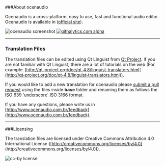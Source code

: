 ###About ocenaudio

Ocenaudio is a cross-platform, easy to use, fast and functional audio editor. Ocenaudio is available in ([official site](http://www.ocenaudio.com.br)).

![ocenaudio screenshot](http://www.ocenaudio.com.br/imgs/screenshot_mac01.png)
[![githalytics.com alpha](https://cruel-carlota.pagodabox.com/424b6b8a5bafdd1a280d19827b7aca8a "githalytics.com")](http://githalytics.com/ocenaudio/ocenaudio-translations)

___

### Translation Files

The translation files can be edited using Qt Linguist from [Qt Project](http://qt-project.org). If you are not familiar with Qt Linguist, there are a lot of tutorials on the web (For example:
[http://qt-project.org/doc/qt-4.8/linguist-translators.html](http://qt-project.org/doc/qt-4.8/linguist-translators.html)).

If you would like to add a new translation for ocenaudio please
[submit a pull request](https://github.com/ocenaudio/ocenaudio-translations/pull/new/master) using the files inside **base** folder and renaming them as follows the
[ISO 639 'underscore' ISO 3166](http://www.localeplanet.com/icu/) format.

If you have any questions, please write us in [http://www.ocenaudio.com.br/feedback](http://www.ocenaudio.com.br/feedback).

___

###Licensing

The translation files are licensed under Creative Commons Attribution 4.0 International License ([http://creativecommons.org/licenses/by/4.0](http://creativecommons.org/licenses/by/4.0)).

![cc-by license](http://i.creativecommons.org/l/by/4.0/88x31.png)
